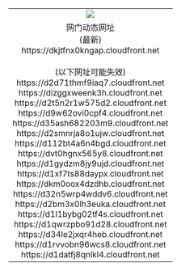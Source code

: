 ﻿<table>
  <tr></tr>
  <tr><td colspan=2 align=center><img src="https://dkjtfnx0kngap.cloudfront.net/Up/oGate.jpg" /></td></tr>
  <tr><td colspan=2 align=center>网门动态网址<br/>(最新)
<br>https://dkjtfnx0kngap.cloudfront.net
<br/><br/>(以下网址可能失效)
<br>https://d2d71thmf9iaq7.cloudfront.net
<br>https://dizggxweenk3h.cloudfront.net
<br>https://d2t5n2r1w575d2.cloudfront.net
<br>https://d9w62ovi0cpf4.cloudfront.net
<br>https://d35ash682203m9.cloudfront.net
<br>https://d2smnrja8o1ujw.cloudfront.net
<br>https://d112bt4a6n4bgd.cloudfront.net
<br>https://dvt0hgnx565y8.cloudfront.net
<br>https://d1gydzm8jy9ujd.cloudfront.net
<br>https://d1xf7ts88daypx.cloudfront.net
<br>https://dkm0oox4dzdhb.cloudfront.net
<br>https://d32n5wrp4wddv6.cloudfront.net
<br>https://d2bm3x0lh3euka.cloudfront.net
<br>https://d1l1bybg02tf4s.cloudfront.net
<br>https://d1qwrzpbo91d28.cloudfront.net
<br>https://d34le2jxqr4heb.cloudfront.net
<br>https://d1rvvobn96wcs8.cloudfront.net
<br>https://d1datfj8qnlkl4.cloudfront.net
    </td>
  </tr>
</table>
